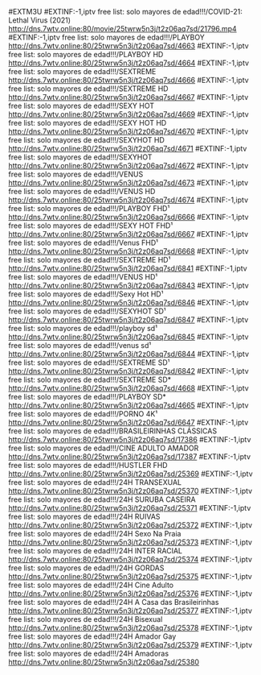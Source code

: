#EXTM3U
#EXTINF:-1,iptv free list: solo mayores de edad!!!/COVID-21: Lethal Virus (2021)
http://dns.7wtv.online:80/movie/25twrw5n3j/t2z06aq7sd/21796.mp4
#EXTINF:-1,iptv free list: solo mayores de edad!!!/PLAYBOY
http://dns.7wtv.online:80/25twrw5n3j/t2z06aq7sd/4663
#EXTINF:-1,iptv free list: solo mayores de edad!!!/PLAYBOY HD
http://dns.7wtv.online:80/25twrw5n3j/t2z06aq7sd/4664
#EXTINF:-1,iptv free list: solo mayores de edad!!!/SEXTREME
http://dns.7wtv.online:80/25twrw5n3j/t2z06aq7sd/4666
#EXTINF:-1,iptv free list: solo mayores de edad!!!/SEXTREME HD
http://dns.7wtv.online:80/25twrw5n3j/t2z06aq7sd/4667
#EXTINF:-1,iptv free list: solo mayores de edad!!!/SEXY HOT
http://dns.7wtv.online:80/25twrw5n3j/t2z06aq7sd/4669
#EXTINF:-1,iptv free list: solo mayores de edad!!!/SEXY HOT HD
http://dns.7wtv.online:80/25twrw5n3j/t2z06aq7sd/4670
#EXTINF:-1,iptv free list: solo mayores de edad!!!/SEXYHOT HD
http://dns.7wtv.online:80/25twrw5n3j/t2z06aq7sd/4671
#EXTINF:-1,iptv free list: solo mayores de edad!!!/SEXYHOT
http://dns.7wtv.online:80/25twrw5n3j/t2z06aq7sd/4672
#EXTINF:-1,iptv free list: solo mayores de edad!!!/VENUS
http://dns.7wtv.online:80/25twrw5n3j/t2z06aq7sd/4673
#EXTINF:-1,iptv free list: solo mayores de edad!!!/VENUS HD
http://dns.7wtv.online:80/25twrw5n3j/t2z06aq7sd/4674
#EXTINF:-1,iptv free list: solo mayores de edad!!!/PLAYBOY FHD¹
http://dns.7wtv.online:80/25twrw5n3j/t2z06aq7sd/6666
#EXTINF:-1,iptv free list: solo mayores de edad!!!/SEXY HOT FHD¹
http://dns.7wtv.online:80/25twrw5n3j/t2z06aq7sd/6667
#EXTINF:-1,iptv free list: solo mayores de edad!!!/Venus FHD¹
http://dns.7wtv.online:80/25twrw5n3j/t2z06aq7sd/6668
#EXTINF:-1,iptv free list: solo mayores de edad!!!/SEXTREME HD¹
http://dns.7wtv.online:80/25twrw5n3j/t2z06aq7sd/6841
#EXTINF:-1,iptv free list: solo mayores de edad!!!/VENUS HD¹
http://dns.7wtv.online:80/25twrw5n3j/t2z06aq7sd/6843
#EXTINF:-1,iptv free list: solo mayores de edad!!!/Sexy Hot  HD¹
http://dns.7wtv.online:80/25twrw5n3j/t2z06aq7sd/6846
#EXTINF:-1,iptv free list: solo mayores de edad!!!/SEXYHOT SD¹
http://dns.7wtv.online:80/25twrw5n3j/t2z06aq7sd/6847
#EXTINF:-1,iptv free list: solo mayores de edad!!!/playboy sd¹
http://dns.7wtv.online:80/25twrw5n3j/t2z06aq7sd/6845
#EXTINF:-1,iptv free list: solo mayores de edad!!!/venus sd¹
http://dns.7wtv.online:80/25twrw5n3j/t2z06aq7sd/6844
#EXTINF:-1,iptv free list: solo mayores de edad!!!/SEXTREME SD¹
http://dns.7wtv.online:80/25twrw5n3j/t2z06aq7sd/6842
#EXTINF:-1,iptv free list: solo mayores de edad!!!/SEXTREME SD*
http://dns.7wtv.online:80/25twrw5n3j/t2z06aq7sd/4668
#EXTINF:-1,iptv free list: solo mayores de edad!!!/PLAYBOY SD*
http://dns.7wtv.online:80/25twrw5n3j/t2z06aq7sd/4665
#EXTINF:-1,iptv free list: solo mayores de edad!!!/PORNO 4K¹
http://dns.7wtv.online:80/25twrw5n3j/t2z06aq7sd/6647
#EXTINF:-1,iptv free list: solo mayores de edad!!!/BRASILEIRINHAS CLÁSSICAS
http://dns.7wtv.online:80/25twrw5n3j/t2z06aq7sd/17386
#EXTINF:-1,iptv free list: solo mayores de edad!!!/CINE ADULTO AMADOR
http://dns.7wtv.online:80/25twrw5n3j/t2z06aq7sd/17387
#EXTINF:-1,iptv free list: solo mayores de edad!!!/HUSTLER FHD
http://dns.7wtv.online:80/25twrw5n3j/t2z06aq7sd/25369
#EXTINF:-1,iptv free list: solo mayores de edad!!!/24H TRANSEXUAL
http://dns.7wtv.online:80/25twrw5n3j/t2z06aq7sd/25370
#EXTINF:-1,iptv free list: solo mayores de edad!!!/24H SURUBA CASEIRA
http://dns.7wtv.online:80/25twrw5n3j/t2z06aq7sd/25371
#EXTINF:-1,iptv free list: solo mayores de edad!!!/24H RUIVAS
http://dns.7wtv.online:80/25twrw5n3j/t2z06aq7sd/25372
#EXTINF:-1,iptv free list: solo mayores de edad!!!/24H Sexo Na Praia
http://dns.7wtv.online:80/25twrw5n3j/t2z06aq7sd/25373
#EXTINF:-1,iptv free list: solo mayores de edad!!!/24H INTER RACIAL
http://dns.7wtv.online:80/25twrw5n3j/t2z06aq7sd/25374
#EXTINF:-1,iptv free list: solo mayores de edad!!!/24H GORDAS
http://dns.7wtv.online:80/25twrw5n3j/t2z06aq7sd/25375
#EXTINF:-1,iptv free list: solo mayores de edad!!!/24H Cine Adulto
http://dns.7wtv.online:80/25twrw5n3j/t2z06aq7sd/25376
#EXTINF:-1,iptv free list: solo mayores de edad!!!/24H A Casa das Brasileirinhas
http://dns.7wtv.online:80/25twrw5n3j/t2z06aq7sd/25377
#EXTINF:-1,iptv free list: solo mayores de edad!!!/24H Bisexual
http://dns.7wtv.online:80/25twrw5n3j/t2z06aq7sd/25378
#EXTINF:-1,iptv free list: solo mayores de edad!!!/24H Amador Gay
http://dns.7wtv.online:80/25twrw5n3j/t2z06aq7sd/25379
#EXTINF:-1,iptv free list: solo mayores de edad!!!/24H Amadoras
http://dns.7wtv.online:80/25twrw5n3j/t2z06aq7sd/25380
